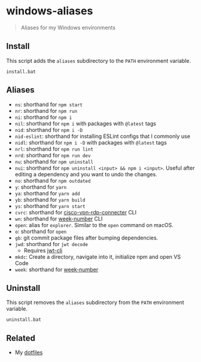 # windows-aliases

> Aliases for my Windows environments

## Install

This script adds the `aliases` subdirectory to the `PATH` environment variable.

```console
install.bat
```

## Aliases

- `ns`: shorthand for `npm start`
- `nr`: shorthand for `npm run`
- `ni`: shorthand for `npm i`
- `nil`: shorthand for `npm i` with packages with `@latest` tags
- `nid`: shorthand for `npm i -D`
- `nid-eslint`: shorthand for installing ESLint configs that I commonly use
- `nidl`: shorthand for `npm i -D` with packages with `@latest` tags
- `nrl`: shorthand for `npm run lint`
- `nrd`: shorthand for `npm run dev`
- `nu`: shorthand for `npm uninstall`
- `nui`: shorthand for `npm uninstall <input> && npm i <input>`. Useful after editing a dependency and you want to undo the changes.
- `no`: shorthand for `npm outdated`
- `y`: shorthand for `yarn`
- `ya`: shorthand for `yarn add`
- `yb`: shorthand for `yarn build`
- `ys`: shorthand for `yarn start`
- `cvrc`: shorthand for [cisco-vpn-rdp-connecter](https://github.com/knutkirkhorn/cisco-vpn-rdp-connecter/) CLI
- `wn`: shorthand for [week-number](https://github.com/knutkirkhorn/week-number-cli) CLI
- `open`: alias for `explorer`. Similar to the `open` command on macOS.
- `o`: shorthand for `open`
- `gb`: git commit package files after bumping dependencies.
- `jwd`: shorthand for `jwt decode`
	- Requires [jwt-cli](https://github.com/mike-engel/jwt-cli)
- `mkdc`: Create a directory, navigate into it, initialize npm and open VS Code
- `week`: shorthand for [week-number](https://github.com/knutkirkhorn/week-number-cli)

## Uninstall

This script removes the `aliases` subdirectory from the `PATH` environment variable.

```console
uninstall.bat
```

## Related

- My [dotfiles](https://github.com/knutkirkhorn/dotfiles)
